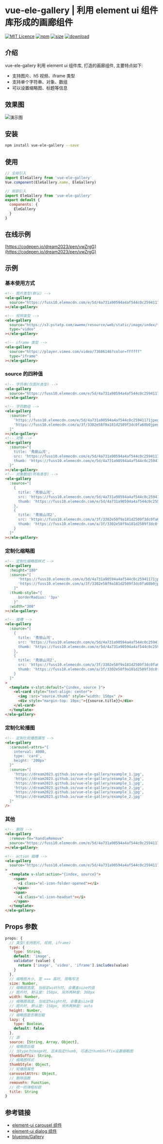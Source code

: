 # vue-ele-gallery | 利用 element ui 组件库形成的画廊组件

[![MIT Licence](https://badges.frapsoft.com/os/mit/mit.svg)](https://opensource.org/licenses/mit-license.php)
[![npm](https://img.shields.io/npm/v/vue-ele-gallery.svg)](https://www.npmjs.com/package/vue-ele-gallery)
[![size](https://img.shields.io/bundlephobia/minzip/vue-ele-gallery.svg)](https://www.npmjs.com/package/vue-ele-gallery)
[![download](https://img.shields.io/npm/dw/vue-ele-gallery.svg)](https://npmcharts.com/compare/vue-ele-gallery?minimal=true)

## 介绍

vue-ele-gallery 利用 element ui 组件库, 打造的画廊组件, 主要特点如下:

- 支持图片、h5 视频、iframe 类型
- 支持单个字符串、对象、数组
- 可以设置缩略图、标题等信息

## 效果图

![演示图](./public/example.gif)

## 安装

```bash
npm install vue-ele-gallery --save
```

## 使用

```js
// 全局引入
import EleGallery from 'vue-ele-gallery'
Vue.component(EleGallery.name, EleGallery)
```

```js
// 局部引入
import EleGallery from 'vue-ele-gallery'
export default {
  components: {
    EleGallery
  }
}
```

## 在线示例

[https://codepen.io/dream2023/pen/vwZrgG](https://codepen.io/dream2023/pen/vwZrgG)

## 示例

### 基本使用方式

```html
<!-- 图片类型(默认) -->
<ele-gallery
  source="https://fuss10.elemecdn.com/e/5d/4a731a90594a4af544c0c25941171jpeg.jpeg"
></ele-gallery>

<!-- 视频类型 -->
<ele-gallery
  source="https://s3.pstatp.com/aweme/resource/web/static/image/index/tvc-v2_30097df.mp4"
  type="video"
></ele-gallery>

<!-- iframe 类型 -->
<ele-gallery
  source="https://player.vimeo.com/video/73686146?color=ffffff"
  type="iframe"
></ele-gallery>
```

### source 的四种值

```html
<!-- 字符串(仅图片类型) -->
<ele-gallery
  source="https://fuss10.elemecdn.com/e/5d/4a731a90594a4af544c0c25941171jpeg.jpeg"
></ele-gallery>

<!-- 字符数组 -->
<ele-gallery
  :source="[
    'https://fuss10.elemecdn.com/e/5d/4a731a90594a4af544c0c25941171jpeg.jpeg',
    'https://fuss10.elemecdn.com/a/3f/3302e58f9a181d2509f3dc0fa68b0jpeg.jpeg'
  ]"
></ele-gallery>
<!-- 对象 -->
<ele-gallery
  :source="{
    title: '秀丽山河',
    src: 'https://fuss10.elemecdn.com/e/5d/4a731a90594a4af544c0c25941171jpeg.jpeg',
    thumb: 'https://fuss10.elemecdn.com/e/5d/4a731a90594a4af544c0c25941171jpeg.jpeg'
  }"
></ele-gallery>
<!-- 对象数组(所有类型) -->
<ele-gallery
  :source="[
    {
      title: '秀丽山河',
      src: 'https://fuss10.elemecdn.com/e/5d/4a731a90594a4af544c0c25941171jpeg.jpeg',
      thumb: 'https://fuss10.elemecdn.com/e/5d/4a731a90594a4af544c0c25941171jpeg.jpeg'
    },
    {
      title: '秀丽山河2',
      src: 'https://fuss10.elemecdn.com/a/3f/3302e58f9a181d2509f3dc0fa68b0jpeg.jpeg',
      thumb: 'https://fuss10.elemecdn.com/a/3f/3302e58f9a181d2509f3dc0fa68b0jpeg.jpeg'
    }
  ]"
></ele-gallery>
```

### 定制化缩略图

```html
<!-- 定制化缩略图样式 -->
<ele-gallery
  :height="180"
  :source="[
      'https://fuss10.elemecdn.com/e/5d/4a731a90594a4af544c0c25941171jpeg.jpeg',
      'https://fuss10.elemecdn.com/a/3f/3302e58f9a181d2509f3dc0fa68b0jpeg.jpeg'
    ]"
  :thumb-style="{
      borderRadius: '3px'
    }"
  :width="300"
></ele-gallery>

<!-- 插槽 -->
<ele-gallery
  :source="[
    {
      title: '秀丽山河',
      src: 'https://fuss10.elemecdn.com/e/5d/4a731a90594a4af544c0c25941171jpeg.jpeg',
      thumb: 'https://fuss10.elemecdn.com/e/5d/4a731a90594a4af544c0c25941171jpeg.jpeg'
    },
    {
      title: '秀丽山河2',
      src: 'https://fuss10.elemecdn.com/a/3f/3302e58f9a181d2509f3dc0fa68b0jpeg.jpeg',
      thumb: 'https://fuss10.elemecdn.com/a/3f/3302e58f9a181d2509f3dc0fa68b0jpeg.jpeg'
    }
  ]"
>
  <template v-slot:default="{index, source }">
    <el-card style="text-align: center">
      <img :src="source.thumb" style="width: 150px" />
      <div style="margin-top: 10px;">{{source.title}}</div>
    </el-card>
  </template>
</ele-gallery>
```

### 定制化轮播图

```html
<!-- 定制化轮播图属性 -->
<ele-gallery
  :carousel-attrs="{
    interval: 4000,
    type: 'card',
    height: '200px'
  }"
  :source="[
    'https://dream2023.github.io/vue-ele-gallery/example_1.jpg',
    'https://dream2023.github.io/vue-ele-gallery/example_2.jpg',
    'https://dream2023.github.io/vue-ele-gallery/example_1.jpg',
    'https://dream2023.github.io/vue-ele-gallery/example_2.jpg',
    'https://dream2023.github.io/vue-ele-gallery/example_1.jpg',
    'https://dream2023.github.io/vue-ele-gallery/example_2.jpg'
  ]"
/>
```

### 其他

```html
<!-- 删除 -->
<ele-gallery
  :remove-fn="handleRemove"
  source="https://fuss10.elemecdn.com/e/5d/4a731a90594a4af544c0c25941171jpeg.jpeg"
></ele-gallery>

<!-- action 插槽 -->
<ele-gallery
  source="https://fuss10.elemecdn.com/e/5d/4a731a90594a4af544c0c25941171jpeg.jpeg"
>
  <template v-slot:action="{index, source}">
    <span>
      <i class="el-icon-folder-opened"></i>
    </span>
    <span>
      <i class="el-icon-headset"></i>
    </span>
  </template>
</ele-gallery>
```

## Props 参数

```js
props: {
  // 类型(支持图片, 视频, iframe)
  type: {
    type: String,
    default: 'image',
    validator (value) {
      return ['image', 'video', 'iframe'].includes(value)
    }
  },
  // 缩略图大小, 宽 === 高时, 简略写法
  size: Number,
  // 缩略图宽度, 当给定width时, 会覆盖size的值
  // 图片时, 默认是: 150px, 另外两种是: 360px
  width: Number,
  // 缩略图高度, 当给定height时, 会覆盖size值
  // 图片时, 默认是: 150px, 另外两种是: auto
  height: Number,
  // 缩略图是否懒加载
  lazy: {
    type: Boolean,
    default: false
  },
  // 源
  source: [String, Array, Object],
  // 缩略图后缀
  // 当type为image时, 且未指定thumb, 可通过thumbSuffix设置缩略图
  thumbSuffix: String,
  // 缩略图样式
  thumbStyle: Object,
  // 轮播图属性
  carouselAttrs: Object,
  // 删除函数
  removeFn: Function,
  // 统一的弹框标题
  title: String
}
```

## 参考链接

- [element-ui carousel 组件](https://element.eleme.cn/#/zh-CN/component/carousel)
- [element-ui dialog 组件](https://element.eleme.cn/#/zh-CN/component/dialog)
- [blueimp/Gallery](https://github.com/blueimp/Gallery)
